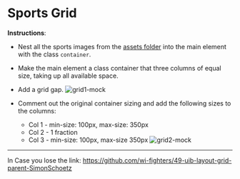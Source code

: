 # Sports Grid

**Instructions**: 
* Nest all the sports images from the [assets folder](./assets) into the main element with the class `container`. 

* Make the main element a class container that three columns of equal size, taking up all available space.

* Add a grid gap. 
![grid1-mock](/assets/grid1-reference.png)

* Comment out the original container sizing and add the following sizes to the columns: 
    - Col 1 - min-size: 100px, max-size: 350px
    - Col 2 - 1 fraction
    - Col 3 - min-size: 100px, max-size 350px
![grid2-mock](/assets/grid2-reference.png)

------------
In Case you lose the link: https://github.com/wi-fighters/49-uib-layout-grid-parent-SimonSchoetz